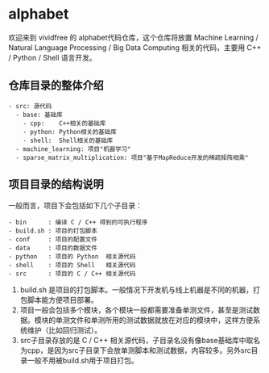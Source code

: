 # alphabet

欢迎来到 vividfree 的 alphabet代码仓库，这个仓库将放置 Machine Learning / Natural Language Processing / Big Data Computing 相关的代码，主要用 C++ / Python / Shell 语言开发。

## 仓库目录的整体介绍

    - src: 源代码
      - base: 基础库
        - cpp:    C++相关的基础库
        - python: Python相关的基础库
        - shell:  Shell相关的基础库
      - machine_learning: 项目"机器学习"
      - sparse_matrix_multiplication: 项目"基于MapReduce开发的稀疏矩阵相乘"

## 项目目录的结构说明

一般而言，项目下会包括如下几个子目录：

    - bin      : 编译 C / C++ 得到的可执行程序
    - build.sh : 项目的打包脚本
    - conf     : 项目的配置文件
    - data     : 项目的数据文件
    - python   : 项目的 Python  相关源代码
    - shell    : 项目的 Shell   相关源代码
    - src      : 项目的 C / C++ 相关源代码

1. build.sh 是项目的打包脚本。一般情况下开发机与线上机器是不同的机器，打包脚本能方便项目部署。
2. 项目一般会包括多个模块，各个模块一般都需要准备单测文件，甚至是测试数据。模块的单测文件和单测所用的测试数据就放在对应的模块中，这样方便系统维护（比如回归测试）。
3. src子目录存放的是 C / C++ 相关源代码，子目录名没有像base基础库中取名为cpp，是因为src子目录下会放单测脚本和测试数据，内容较多。另外src目录一般不用被build.sh用于项目打包。
